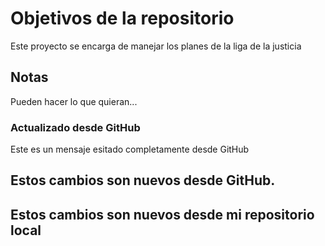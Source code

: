 # Objetivos de la repositorio

Este proyecto se encarga de manejar los planes de la liga de la justicia


## Notas
Pueden hacer lo que quieran...

### Actualizado desde GitHub
Este es un mensaje esitado completamente desde GitHub

## Estos cambios son nuevos desde GitHub.
## Estos cambios son nuevos desde mi repositorio local
